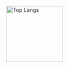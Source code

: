 <p align="left"> 
  <img alt="Top Langs" height="150px" src="https://github-readme-stats.vercel.app/api/top-langs/?username=Yuzuki-Ishikawa&layout=compact" />
  <img alt="github stats" height="150px" src="https://github-readme-stats.vercel.app/api?username=Yuzuki-Ishikawa/>
</p>
